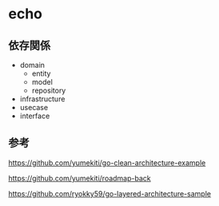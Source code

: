 # echo

## 依存関係

- domain
  - entity
  - model
  - repository
- infrastructure
- usecase
- interface

## 参考

https://github.com/yumekiti/go-clean-architecture-example

https://github.com/yumekiti/roadmap-back

https://github.com/ryokky59/go-layered-architecture-sample
